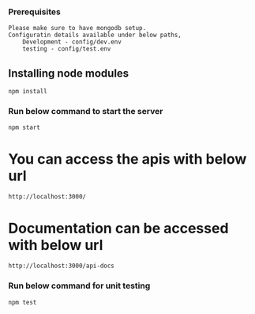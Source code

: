 ### Prerequisites
    Please make sure to have mongodb setup.
    Configuratin details available under below paths,
        Development - config/dev.env
        testing - config/test.env

## Installing node modules
    npm install

###  Run below command to start the server
    npm start

# You can access the apis with below url
    http://localhost:3000/

# Documentation can be accessed with below url
    http://localhost:3000/api-docs

### Run below command for unit testing
    npm test